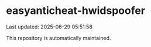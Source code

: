 # easyanticheat-hwidspoofer

Last updated: 2025-06-29 05:51:58

This repository is automatically maintained.
